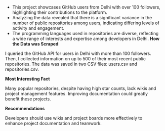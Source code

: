 * This project showcases GitHub users from Delhi with over 100 followers, highlighting their contributions to the platform.
* Analyzing the data revealed that there is a significant variance in the number of public repositories among users, indicating differing levels of activity and engagement.
* The programming languages used in repositories are diverse, reflecting a wide range of interests and expertise among developers in Delhi.
**How the Data was Scraped**
  
I queried the GitHub API for users in Delhi with more than 100 followers. Then, I collected information on up to 500 of their most recent public repositories. The data was saved in two CSV files: users.csv and repositories.csv.

**Most Interesting Fact**

Many popular repositories, despite having high star counts, lack wikis and project management features. Improving documentation could greatly benefit these projects.

**Recommendations**

Developers should use wikis and project boards more effectively to enhance project documentation and teamwork.
